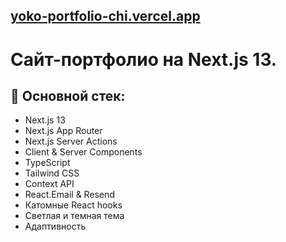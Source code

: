 ## [yoko-portfolio-chi.vercel.app](https://yoko-portfolio-chi.vercel.app/)
# Сайт-портфолио на Next.js 13. 

## 📝 Основной стек:
- Next.js 13 
- Next.js App Router
- Next.js Server Actions
- Client & Server Components
- TypeScript
- Tailwind CSS
- Context API
- React.Email & Resend
- Катомные React hooks
- Светлая и темная тема
- Адаптивность


